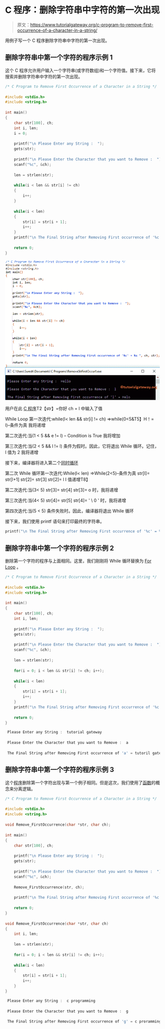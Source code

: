 # C 程序：删除字符串中字符的第一次出现

> 原文：<https://www.tutorialgateway.org/c-program-to-remove-first-occurrence-of-a-character-in-a-string/>

用例子写一个 C 程序删除字符串中字符的第一次出现。

## 删除字符串中第一个字符的程序示例 1

这个 C 程序允许用户输入一个字符串(或字符数组)和一个字符值。接下来，它将搜索并删除字符串中字符的第一次出现。

```c
/* C Program to Remove First Occurrence of a Character in a String */

#include <stdio.h>
#include <string.h>

int main()
{
  	char str[100], ch;
  	int i, len;
  	i = 0;

  	printf("\n Please Enter any String :  ");
  	gets(str);

  	printf("\n Please Enter the Character that you want to Remove :  ");
  	scanf("%c", &ch);

	len = strlen(str);

  	while(i < len && str[i] != ch)
	{
		i++;
	}  

  	while(i < len)
  	{
  		str[i] = str[i + 1];
		i++;  
	}
	printf("\n The Final String after Removing First occurrence of '%c' = %s ", ch, str);

  	return 0;
}
```

![C Program to Remove First Occurrence of a Character in a String 1](img/ad7eea1eb180bf5d1e710d60c1656b1d.png)

用户在此 [C 程序](https://www.tutorialgateway.org/c-programming/)T2【str】=你好
ch = l 中输入了值

While Loop 第一次迭代:while(I< len && str[i] != ch)
=>while(0<5&T5】H！= l)–条件为真
我将递增

第二次迭代:当(1 < 5 && e != l) – Condition is True
我将增加

第三次迭代:当(2 < 5 && l != l)
条件为假时。因此，它将退出 While 循环。记住，I 值为 2
我将递增

接下来，编译器将进入第二个[同时循环](https://www.tutorialgateway.org/while-loop-in-c/)

第二次 While 循环第一次迭代:While(I< len)
=>While(2<5)–条件为真
str[I]= str[I+1]
str[2]= str[3]
str[2]= l
I 值递增T8】

第二次迭代:当(3< 5)
str[3]= str[4]
str[3]= o
时，我将递增

第三次迭代:当(4< 5)
str[4]= str[5]
str[4]= ' \ 0 '
时，我将递增

第四次迭代:当(5 < 5)
条件失败时。因此，编译器将退出 While 循环

接下来，我们使用 printf 语句来打印最终的字符串。

```c
printf("\n The Final String after Removing First occurrence of '%c' = %s ", ch, str);
```

## 删除字符串中第一个字符的程序示例 2

删除第一个字符的程序与上面相同。这里，我们刚刚将 While 循环替换为 [For Loop](https://www.tutorialgateway.org/for-loop-in-c-programming/) 。

```c
/* C Program to Remove First Occurrence of a Character in a String */

#include <stdio.h>
#include <string.h>

int main()
{
  	char str[100], ch;
  	int i, len;

  	printf("\n Please Enter any String :  ");
  	gets(str);

  	printf("\n Please Enter the Character that you want to Remove :  ");
  	scanf("%c", &ch);

	len = strlen(str);

  	for(i = 0; i < len && str[i] != ch; i++);

  	while(i < len)
  	{
  		str[i] = str[i + 1];
		i++;  
	}
	printf("\n The Final String after Removing First occurrence of '%c' = %s ", ch, str);

  	return 0;
}
```

```c
 Please Enter any String :  tutorial gateway

 Please Enter the Character that you want to Remove :  a

 The Final String after Removing First occurrence of 'a' = tutoril gateway
```

## 删除字符串中第一个字符的程序示例 3

这个[程序](https://www.tutorialgateway.org/c-programming-examples/)删除第一个字符出现与第一个例子相同。但是这次，我们使用了[函数](https://www.tutorialgateway.org/functions-in-c/)的概念来分离逻辑。

```c
/* C Program to Remove First Occurrence of a Character in a String */

#include <stdio.h>
#include <string.h>

void Remove_FirstOccurrence(char *str, char ch);

int main()
{
  	char str[100], ch;

  	printf("\n Please Enter any String :  ");
  	gets(str);

  	printf("\n Please Enter the Character that you want to Remove :  ");
  	scanf("%c", &ch);

	Remove_FirstOccurrence(str, ch);

	printf("\n The Final String after Removing First occurrence of '%c' = %s ", ch, str);

  	return 0;
}

void Remove_FirstOccurrence(char *str, char ch)
{
	int i, len;

	len = strlen(str);

	for(i = 0; i < len && str[i] != ch; i++);

  	while(i < len)
  	{
  		str[i] = str[i + 1];
		i++;  
	}
}
```

```c
 Please Enter any String :  c programming

 Please Enter the Character that you want to Remove :  g

 The Final String after Removing First occurrence of 'g' = c proramming
```